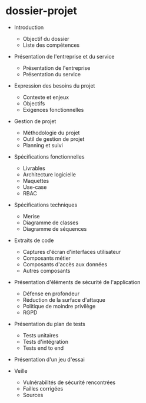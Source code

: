# dossier-projet

- Introduction

    - Objectif du dossier
    - Liste des compétences    

- Présentation de l'entreprise et du service

    - Présentation de l'entreprise
    - Présentation du service

- Expression des besoins du projet

    - Contexte et enjeux
    - Objectifs
    - Exigences fonctionnelles

- Gestion de projet

    - Méthodologie du projet
    - Outil de gestion de projet
    - Planning et suivi

- Spécifications fonctionnelles

    - Livrables
    - Architecture logicielle
    - Maquettes
    - Use-case
    - RBAC

- Spécifications techniques

    - Merise
    - Diagramme de classes
    - Diagramme de séquences

- Extraits de code

    - Captures d'écran d'interfaces utilisateur
    - Composants métier
    - Composants d'accès aux données
    - Autres composants

- Présentation d'éléments de sécurité de l'application

    - Défense en profondeur
    - Réduction de la surface d'attaque
    - Politique de moindre privilège
    - RGPD

- Présentation du plan de tests

    - Tests unitaires
    - Tests d'intégration
    - Tests end to end
              
- Présentation d'un jeu d'essai

- Veille

    - Vulnérabilités de sécurité rencontrées
    - Failles corrigées
    - Sources


